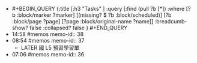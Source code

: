 - #+BEGIN_QUERY
  {:title [:h3 "Tasks" ]
  :query [:find (pull ?b [*])
  :where
    [?b :block/marker ?marker]
    [(missing? $ ?b :block/scheduled)]
    [?b :block/page ?page]
    [?page :block/original-name ?name]]
  :breadcumb-show? false
  :collapsed? false
  }
  #+END_QUERY
- 14:58 #memos
  memo-id:: 38
- 08:54 #memos
  memo-id:: 37
	- LATER 國 L5 預習學習單
- 07:06 #memos
  memo-id:: 36